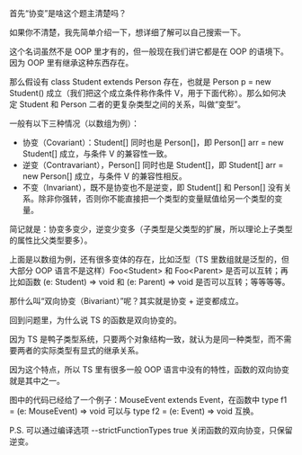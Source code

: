 首先“协变”是啥这个题主清楚吗？

如果你不清楚，我先简单介绍一下，想详细了解可以自己搜索一下。

这个名词虽然不是 OOP 里才有的，但一般现在我们讲它都是在 OOP 的语境下。因为 OOP 里有继承这种东西存在。

那么假设有 class Student extends Person 存在，也就是 Person p = new Student() 成立（我们把这个成立条件称作条件 V，用于下面代称）。那么如何决定 Student 和 Person 二者的更复杂类型之间的关系，叫做“变型”。

一般有以下三种情况（以数组为例）：

* 协变（Covariant）：Student[] 同时也是 Person[]，即 Person[] arr = new Student[] 成立，与条件 V 的兼容性一致。
* 逆变（Contravariant），Person[] 同时也是 Student[]，即 Student[] arr = new Person[] 成立，与条件 V 的兼容性相反。
* 不变（Invariant），既不是协变也不是逆变，即 Student[] 和 Person[] 没有关系。除非你强转，否则你不能直接把一个类型的变量赋值给另一个类型的变量。

简记就是：协变多变少，逆变少变多（子类型是父类型的扩展，所以理论上子类型的属性比父类型要多）。

上面是以数组为例，还有很多变体的存在，比如泛型（TS 里数组就是泛型的，但大部分 OOP 语言不是这样）Foo\<Student\> 和 Foo\<Parent\> 是否可以互转；再比如函数 (e: Student) => void 和 (e: Parent) => void 是否可以互转；等等等等。

那什么叫“双向协变（Bivariant）”呢？其实就是协变 + 逆变都成立。

回到问题里，为什么说 TS 的函数是双向协变的。

因为 TS 是鸭子类型系统，只要两个对象结构一致，就认为是同一种类型，而不需要两者的实际类型有显式的继承关系。

因为这个特点，所以 TS 里有很多一般 OOP 语言中没有的特性，函数的双向协变就是其中之一。

图中的代码已经给了一个例子：MouseEvent extends Event，在函数中 type f1 = (e: MouseEvent) => void 可以与 type f2 = (e: Event) => void 互换。

P.S. 可以通过编译选项 --strictFunctionTypes true 关闭函数的双向协变，只保留逆变。